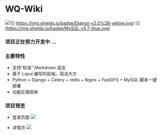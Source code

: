 # WQ-Wiki

![](https://img.shields.io/badge/Python-v3.6%2B-blue.svg)![]
(https://img.shields.io/badge/Django-v2.0%2B-yellow.svg) ![]
(https://img.shields.io/badge/MySQL-v5.7-blue.svg) 

### 项目正在努力开发中 ...

### 主要特性

- 支持“标准” Markdown 语法
- 基于 Layui 编写的前端，简洁大方
- Python + Django + Celery + redis + Nignx + FastDFS + MySQL 脚本一键部署
- 功能实用简单

### 项目预览

- 登录页面
![](https://github.com/PythonTra1nee/WQ-Wiki/blob/master/display/login.png)

- 详情页
![](https://github.com/PythonTra1nee/WQ-Wiki/blob/master/display/detail.png)
